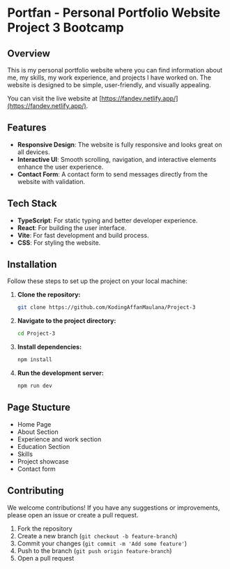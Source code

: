 # Portfan - Personal Portfolio Website Project 3 Bootcamp

## Overview

This is my personal portfolio website where you can find information about me, my skills, my work experience, and projects I have worked on. The website is designed to be simple, user-friendly, and visually appealing.

You can visit the live website at [https://fandev.netlify.app/](https://fandev.netlify.app/).

## Features

- **Responsive Design**: The website is fully responsive and looks great on all devices.
- **Interactive UI**: Smooth scrolling, navigation, and interactive elements enhance the user experience.
- **Contact Form**: A contact form to send messages directly from the website with validation.

## Tech Stack

- **TypeScript**: For static typing and better developer experience.
- **React**: For building the user interface.
- **Vite**: For fast development and build process.
- **CSS**: For styling the website.

## Installation

Follow these steps to set up the project on your local machine:

1. **Clone the repository:**

   ```bash
   git clone https://github.com/KodingAffanMaulana/Project-3
   ```

2. **Navigate to the project directory:**

   ```bash
   cd Project-3
   ```

3. **Install dependencies:**

   ```bash
   npm install
   ```

4. **Run the development server:**

   ```bash
   npm run dev
   ```

## Page Stucture

- Home Page
- About Section
- Experience and work section
- Education Section
- Skills
- Project showcase
- Contact form

<!-- ## Screenshots

### Home Page

![Home Page](../../../assets/docs/home.png)

### About Section

![Home Page](/assets/docs/about.png)

### Experience and work section

![Projects Section](/assets/docs/work.png)

### Education Section

![Projects Section](/assets/docs/edu.png)

### Skills

![Projects Section](/assets/docs/skill.png)

### Project showcase

![Projects Section](/assets/docs/project.png)

### Contact Form

![Contact Form](/assets/docs/contact.png) -->

## Contributing

We welcome contributions! If you have any suggestions or improvements, please open an issue or create a pull request.

1. Fork the repository
2. Create a new branch (`git checkout -b feature-branch`)
3. Commit your changes (`git commit -m 'Add some feature'`)
4. Push to the branch (`git push origin feature-branch`)
5. Open a pull request
